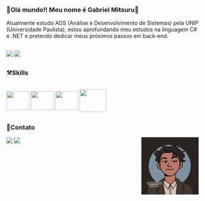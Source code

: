 ### 👋Olá mundo!! Meu nome é Gabriel Mitsuru👋

Atualmente estudo ADS (Análise e Desenvolvimento de Sistemas) pela UNIP (Universidade Paulista), estou aprofundando meu estudos na linguagem C# e .NET e pretendo dedicar meus próximos passos em back-end.

##
<div style="display": inline_block>
<img height="" width="430px" src="https://github-readme-stats.vercel.app/api?username=GabrielKameoka&theme=kacho_ga&show_icons=true"/>
<img height="" width="293px" src="https://github-readme-stats.vercel.app/api/top-langs/?username=Gabrielkameoka&theme=kacho_ga&layout=donut"/>
</div>

##

### ⚒️Skills
<div style="display": inline_block><br>
<img align="center" height="50" width="60" src="https://cdn.jsdelivr.net/gh/devicons/devicon@latest/icons/html5/html5-plain.svg" />
<img align="center" height="50" width="60" src="https://cdn.jsdelivr.net/gh/devicons/devicon@latest/icons/css3/css3-plain.svg" />
<img align="center" height="50" width="60" src="https://cdn.jsdelivr.net/gh/devicons/devicon@latest/icons/javascript/javascript-plain.svg" />
<img align="center" height="60" width="70" src="https://cdn.jsdelivr.net/gh/devicons/devicon@latest/icons/csharp/csharp-plain.svg" />

##

### 📱Contato
<div style="display": inline_block>
<a href="https://www.instagram.com/mitsorry7/" target="blank"><img src="https://img.shields.io/badge/Instagram-E4405F?style=for-the-badge&logo=instagram&logoColor=white" target="blank"></a>
<a href="https://www.linkedin.com/in/gabriel-kameoka-5014182a1/" target="blank"><img src="https://img.shields.io/badge/LinkedIn-0077B5?style=for-the-badge&logo=linkedin&logoColor=white"></a>
<img align="right" width="150px" src="./assets/img/ezgif.com-animated-gif-maker.gif">
</div>

##
##

